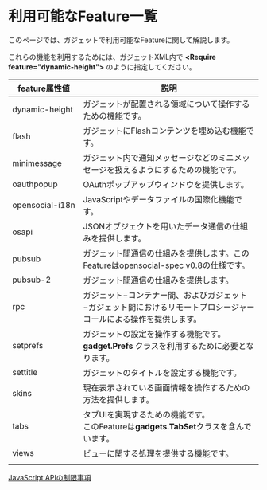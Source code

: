 # 利用可能なFeature一覧

このページでは、ガジェットで利用可能なFeatureに関して解説します。

これらの機能を利用するためには、ガジェットXML内で **&lt;Require feature="dynamic-height"&gt;** のように指定してください。

<table>
    <thead>
        <tr>
            <th>feature属性値</th>
            <th>説明</th>
        </tr>
    </thead>
    <tbody>
	<tr>
    	<td nowrap>dynamic-height</td>
        <td>ガジェットが配置される領域について操作するための機能です。</td>
    </tr>
	<tr>
    	<td nowrap>flash</td>
        <td>ガジェットにFlashコンテンツを埋め込む機能です。</td>
    </tr>
	<tr>
    	<td nowrap>minimessage</td>
        <td>ガジェット内で通知メッセージなどのミニメッセージを扱えるようにするための機能です。</td>
    </tr>
	<tr>
    	<td nowrap>oauthpopup</td>
        <td>OAuthポップアップウィンドウを提供します。</td>
    </tr>
	<tr>
    	<td nowrap>opensocial-i18n</td>
        <td>JavaScriptやデータファイルの国際化機能です。</td>
    </tr>
	<tr>
    	<td nowrap>osapi</td>
        <td>JSONオブジェクトを用いたデータ通信の仕組みを提供します。</td>
    </tr>
	<tr>
    	<td nowrap>pubsub</td>
        <td>ガジェット間通信の仕組みを提供します。このFeatureはopensocial-spec v0.8の仕様です。</td>
    </tr>
	<tr>
    	<td nowrap>pubsub-2</td>
        <td>ガジェット間通信の仕組みを提供します。</td>
    </tr>
	<tr>
    	<td nowrap>rpc</td>
        <td>ガジェット−コンテナー間、およびガジェット−ガジェット間におけるリモートプロシージャーコールによる操作を提供します。</td>
    </tr>
	<tr>
    	<td nowrap>setprefs</td>
        <td>
        	ガジェットの設定を操作する機能です。<br>
            <strong>gadget.Prefs</strong> クラスを利用するために必要となります。
    	</td>
    </tr>
	<tr>
    	<td nowrap>settitle</td>
        <td>ガジェットのタイトルを設定する機能です。</td>
    </tr>
	<tr>
    	<td nowrap>skins</td>
        <td>現在表示されている画面情報を操作するための方法を提供します。</td>
    </tr>
	<tr>
    	<td nowrap>tabs</td>
        <td>
        	タブUIを実現するための機能です。<br>
            このFeatureは<strong>gadgets.TabSet</strong>クラスを含んでいます。
        </td>
    </tr>
	<tr>
    	<td nowrap>views</td>
        <td>ビューに関する処理を提供する機能です。</td>
    </tr>
	<tr>
    	<td nowrap></td>
        <td></td>
    </tr>
    <tbody>
</table>

[JavaScript APIの制限事項][JavaScript API Limitation]


[JavaScript API Limitation]: javascript-api-limitation.md "JavaScript APIの制限事項"
